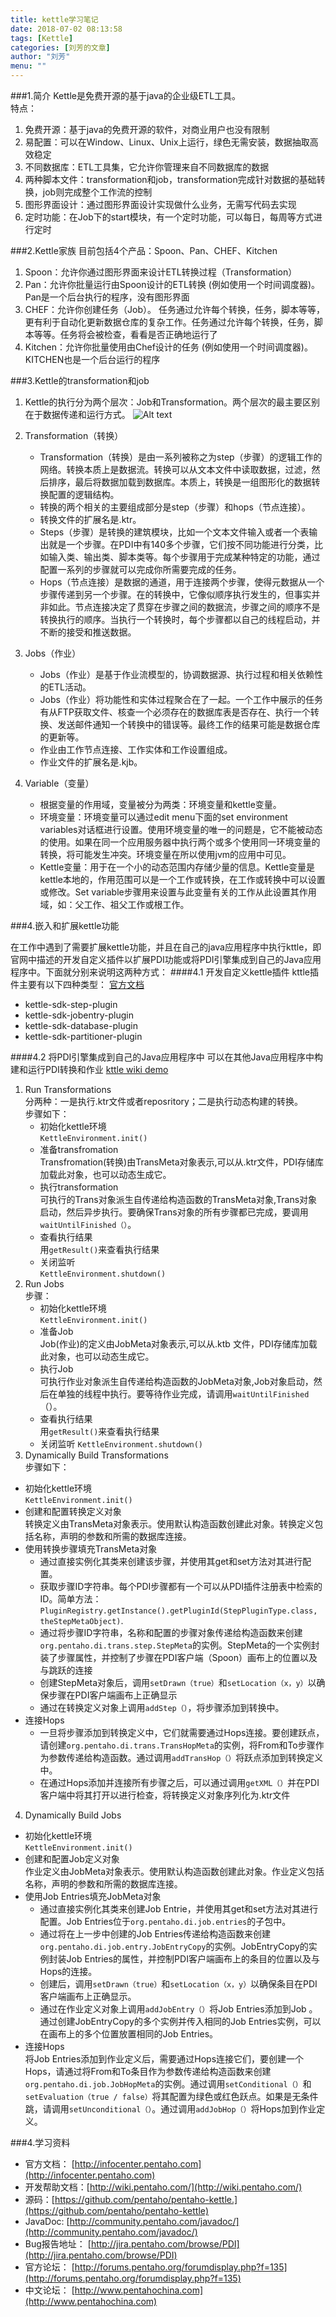 ```yaml
---
title: kettle学习笔记
date: 2018-07-02 08:13:58
tags: [Kettle]
categories: [刘芳的文章]
author: "刘芳"
menu: ""
---
```


###1.简介
Kettle是免费开源的基于java的企业级ETL工具。<br/>
特点：

1. 免费开源：基于java的免费开源的软件，对商业用户也没有限制  
2. 易配置：可以在Window、Linux、Unix上运行，绿色无需安装，数据抽取高效稳定
3. 不同数据库：ETL工具集，它允许你管理来自不同数据库的数据
4. 两种脚本文件：transformation和job，transformation完成针对数据的基础转换，job则完成整个工作流的控制
5. 图形界面设计：通过图形界面设计实现做什么业务，无需写代码去实现
6. 定时功能：在Job下的start模块，有一个定时功能，可以每日，每周等方式进行定时

###2.Kettle家族
目前包括4个产品：Spoon、Pan、CHEF、Kitchen
  
1. Spoon：允许你通过图形界面来设计ETL转换过程（Transformation）
2. Pan：允许你批量运行由Spoon设计的ETL转换 (例如使用一个时间调度器)。Pan是一个后台执行的程序，没有图形界面
3. CHEF：允许你创建任务（Job）。 任务通过允许每个转换，任务，脚本等等，更有利于自动化更新数据仓库的复杂工作。任务通过允许每个转换，任务，脚本等等。任务将会被检查，看看是否正确地运行了
4. Kitchen：允许你批量使用由Chef设计的任务 (例如使用一个时间调度器)。KITCHEN也是一个后台运行的程序

###3.Kettle的transformation和job
1. Kettle的执行分为两个层次：Job和Transformation。两个层次的最主要区别在于数据传递和运行方式。
	![Alt text](/images/kettle1.jpg)
2. Transformation（转换）<br/>
	*  Transformation（转换）是由一系列被称之为step（步骤）的逻辑工作的网络。转换本质上是数据流。转换可以从文本文件中读取数据，过滤，然后排序，最后将数据加载到数据库。本质上，转换是一组图形化的数据转换配置的逻辑结构。<br/>
	*  转换的两个相关的主要组成部分是step（步骤）和hops（节点连接）。
	*  转换文件的扩展名是.ktr。<br/>
	*  Steps（步骤）是转换的建筑模块，比如一个文本文件输入或者一个表输出就是一个步骤。在PDI中有140多个步骤，它们按不同功能进行分类，比如输入类、输出类、脚本类等。每个步骤用于完成某种特定的功能，通过配置一系列的步骤就可以完成你所需要完成的任务。<br/>
	*  Hops（节点连接）是数据的通道，用于连接两个步骤，使得元数据从一个步骤传递到另一个步骤。在的转换中，它像似顺序执行发生的，但事实并非如此。节点连接决定了贯穿在步骤之间的数据流，步骤之间的顺序不是转换执行的顺序。当执行一个转换时，每个步骤都以自己的线程启动，并不断的接受和推送数据。<br/>

	
3. Jobs（作业）<br/>
	*  Jobs（作业）是基于作业流模型的，协调数据源、执行过程和相关依赖性的ETL活动。
	*  Jobs（作业）将功能性和实体过程聚合在了一起。一个工作中展示的任务有从FTP获取文件、核查一个必须存在的数据库表是否存在、执行一个转换、发送邮件通知一个转换中的错误等。最终工作的结果可能是数据仓库的更新等。<br/>
	*  作业由工作节点连接、工作实体和工作设置组成。<br/>
	*  作业文件的扩展名是.kjb。
4. Variable（变量）<br/>
	*  根据变量的作用域，变量被分为两类：环境变量和kettle变量。<br/>
	*  环境变量：环境变量可以通过edit menu下面的set environment  variables对话框进行设置。使用环境变量的唯一的问题是，它不能被动态的使用。如果在同一个应用服务器中执行两个或多个使用同一环境变量的转换，将可能发生冲突。环境变量在所以使用jvm的应用中可见。<br/>
	*  Kettle变量：用于在一个小的动态范围内存储少量的信息。Kettle变量是kettle本地的，作用范围可以是一个工作或转换，在工作或转换中可以设置或修改。Set  variable步骤用来设置与此变量有关的工作从此设置其作用域，如：父工作、祖父工作或根工作。<br/>

###4.嵌入和扩展kettle功能

在工作中遇到了需要扩展kettle功能，并且在自己的java应用程序中执行kttle，即官网中描述的开发自定义插件以扩展PDI功能或将PDI引擎集成到自己的Java应用程序中。下面就分别来说明这两种方式：
####4.1 开发自定义kettle插件
kttle插件主要有以下四种类型：
[官方文档](https://help.pentaho.com/Documentation/8.1/Developer_Center/PDI/Extend) 

* kettle-sdk-step-plugin
* kettle-sdk-jobentry-plugin
* kettle-sdk-database-plugin
* kettle-sdk-partitioner-plugin

####4.2 将PDI引擎集成到自己的Java应用程序中
可以在其他Java应用程序中构建和运行PDI转换和作业 
[kttle wiki demo](https://wiki.pentaho.com/display/EAI/Pentaho+Data+Integration+-+Java+API+Examples) 

1. Run Transformations<br/>
分两种：一是执行.ktr文件或者reposritory；二是执行动态构建的转换。<br/>
步骤如下：<br/>
	* 初始化kettle环境<br/>
	`KettleEnvironment.init()`
	* 准备transfromation<br/>
	Transfromation(转换)由TransMeta对象表示,可以从.ktr文件，PDI存储库加载此对象，也可以动态生成它。
	* 执行transformation<br/>
	可执行的Trans对象派生自传递给构造函数的TransMeta对象,Trans对象启动，然后异步执行。要确保Trans对象的所有步骤都已完成，要调用`waitUntilFinished（）`。
	* 查看执行结果<br/>
	用`getResult()`来查看执行结果
	* 关闭监听<br/>
	`KettleEnvironment.shutdown()`
2. Run Jobs<br/>
步骤：<br/>
	* 初始化kettle环境<br/>
	`KettleEnvironment.init()`
	* 准备Job<br/>
	Job(作业)的定义由JobMeta对象表示,可以从.ktb 文件，PDI存储库加载此对象，也可以动态生成它。
	* 执行Job<br/>
	可执行作业对象派生自传递给构造函数的JobMeta对象,Job对象启动，然后在单独的线程中执行。要等待作业完成，请调用`waitUntilFinished`（）。
	* 查看执行结果<br/>
	用`getResult()`来查看执行结果
	* 关闭监听
	`KettleEnvironment.shutdown()`
3. Dynamically Build Transformations<br/>
步骤如下：<br/>
 * 初始化kettle环境<br/>
	`KettleEnvironment.init()`
 * 创建和配置转换定义对象<br/>
	转换定义由TransMeta对象表示。使用默认构造函数创建此对象。转换定义包括名称，声明的参数和所需的数据库连接。
 * 使用转换步骤填充TransMeta对象<br/>
	 + 通过直接实例化其类来创建该步骤，并使用其get和set方法对其进行配置。
	 +  获取步骤ID字符串。每个PDI步骤都有一个可以从PDI插件注册表中检索的ID。简单方法：`PluginRegistry.getInstance().getPluginId(StepPluginType.class, theStepMetaObject)`. 
	 + 通过将步骤ID字符串，名称和配置的步骤对象传递给构造函数来创建`org.pentaho.di.trans.step.StepMeta`的实例。StepMeta的一个实例封装了步骤属性，并控制了步骤在PDI客户端（Spoon）画布上的位置以及与跳跃的连接
	 + 创建StepMeta对象后，调用`setDrawn（true）`和`setLocation（x，y）`以确保步骤在PDI客户端画布上正确显示
	 + 通过在转换定义对象上调用`addStep（）`，将步骤添加到转换中。
 * 连接Hops<br/>
	 + 一旦将步骤添加到转换定义中，它们就需要通过Hops连接。要创建跃点，请创建`org.pentaho.di.trans.TransHopMeta`的实例，将From和To步骤作为参数传递给构造函数。通过调用`addTransHop（）`将跃点添加到转换定义中。
	 + 在通过Hops添加并连接所有步骤之后，可以通过调用`getXML（）`并在PDI客户端中将其打开以进行检查，将转换定义对象序列化为.ktr文件
4. Dynamically Build Jobs
 * 初始化kettle环境<br/>
	`KettleEnvironment.init()`
 * 创建和配置Job定义对象<br/>
	作业定义由JobMeta对象表示。使用默认构造函数创建此对象。作业定义包括名称，声明的参数和所需的数据库连接。
 * 使用Job Entries填充JobMeta对象<br/>
     + 通过直接实例化其类来创建Job Entrie，并使用其get和set方法对其进行配置。Job Entries位于`org.pentaho.di.job.entries`的子包中。
     + 通过将在上一步中创建的Job Entries传递给构造函数来创建`org.pentaho.di.job.entry.JobEntryCopy`的实例。JobEntryCopy的实例封装Job Entries的属性，并控制PDI客户端画布上的条目的位置以及与Hops的连接。
     + 创建后，调用`setDrawn（true）`和`setLocation（x，y）`以确保条目在PDI客户端画布上正确显示。
     + 通过在作业定义对象上调用`addJobEntry（）`将Job Entries添加到Job 。通过创建JobEntryCopy的多个实例并传入相同的Job Entries实例，可以在画布上的多个位置放置相同的Job Entries。
 * 连接Hops<br/>
将Job Entries添加到作业定义后，需要通过Hops连接它们，要创建一个Hops，请通过将From和To条目作为参数传递给构造函数来创建`org.pentaho.di.job.JobHopMeta`的实例。通过调用`setConditional（）`和`setEvaluation（true / false）`将其配置为绿色或红色跃点。如果是无条件跳，请调用`setUnconditional（）`。通过调用`addJobHop（）`将Hops加到作业定义。

###4.学习资料
* 官方文档： [http://infocenter.pentaho.com](http://infocenter.pentaho.com)
* 开发帮助文档：[http://wiki.pentaho.com/](http://wiki.pentaho.com/)
* 源码：[https://github.com/pentaho/pentaho-kettle.](https://github.com/pentaho/pentaho-kettle)
* JavaDoc: [http://community.pentaho.com/javadoc/](http://community.pentaho.com/javadoc/)
* Bug报告地址： [http://jira.pentaho.com/browse/PDI](http://jira.pentaho.com/browse/PDI)
* 官方论坛： [http://forums.pentaho.org/forumdisplay.php?f=135](http://forums.pentaho.org/forumdisplay.php?f=135)
* 中文论坛： [http://www.pentahochina.com](http://www.pentahochina.com)

